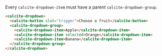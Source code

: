 Every `calcite-dropdown-item` must have a parent `calcite-dropdown-group`.

```html
<calcite-dropdown>
  <calcite-button slot="trigger">Choose a fruit</calcite-button>
  <calcite-dropdown-group>
    <calcite-dropdown-item>Apple</calcite-dropdown-item>
    <calcite-dropdown-item selected>Orange</calcite-dropdown-item>
    <calcite-dropdown-item>Banana</calcite-dropdown-item>
  </calcite-dropdown-group>
</calcite-dropdown>
```
